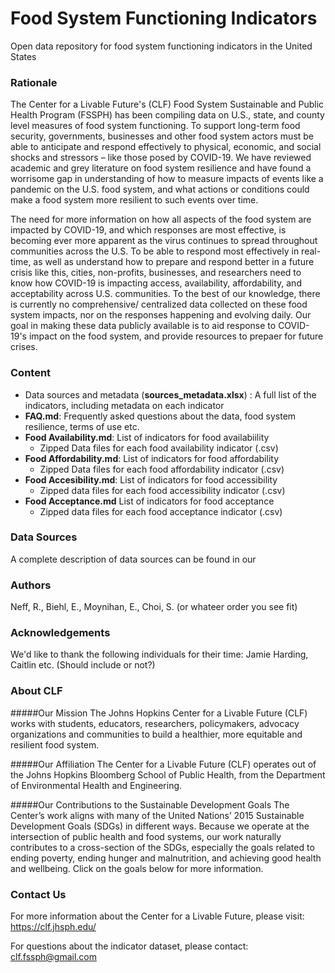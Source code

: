 # Food System Functioning Indicators
Open data repository for food system functioning indicators in the United States

### Rationale
The Center for a Livable Future's (CLF) Food System Sustainable and Public Health Program (FSSPH) has been compiling data on U.S., state, and county level measures of food system functioning. To support long-term food security, governments, businesses and other food system actors must be able to anticipate and respond effectively to physical, economic, and social shocks and stressors – like those posed by COVID-19. We have reviewed academic and grey literature on food system resilience and have found a worrisome gap in understanding of how to measure impacts of events like a pandemic on the U.S. food system, and what actions or conditions could make a food system more resilient to such events over time.   

The need for more information on how all aspects of the food system are impacted by COVID-19, and which responses are most effective, is becoming ever more apparent as the virus continues to spread throughout communities across the U.S. To be able to respond most effectively in real-time, as well as understand how to prepare and respond better in a future crisis like this, cities, non-profits, businesses, and researchers need to know how COVID-19 is impacting access, availability, affordability, and acceptability across U.S. communities. To the best of our knowledge, there is currently no comprehensive/ centralized data collected on these food system impacts, nor on the responses happening and evolving daily. Our goal in making these data publicly available is to aid response to COVID-19's impact on the food system, and provide resources to prepaer for future crises. 

### Content
- Data sources and metadata (**sources_metadata.xlsx**) : A full list of the indicators, including metadata on each indicator 
- **FAQ.md**: Frequently asked questions about the data, food system resilience, terms of use etc.
- **Food Availability.md**: List of indicators for food availabiility
  -  Zipped Data files for each food availability indicator (.csv)
- **Food Affordability.md**: List of indicators for food affordability
  - Zipped Data files for each food affordability indicator (.csv)
- **Food Accesibility.md**: List of indicators for food accessibility
  - Zipped data files for each food accessibility indicator (.csv)
- **Food Acceptance.md** List of indicators for food acceptance
  - Zipped data files for each food acceptance indicator (.csv)


### Data Sources
A complete description of data sources can be found in our

### Authors
Neff, R., Biehl, E., Moynihan, E., Choi, S. (or whateer order you see fit)

### Acknowledgements
We'd like to thank the following individuals for their time: Jamie Harding, Caitlin etc. (Should include or not?)

### About CLF 
#####Our Mission
The Johns Hopkins Center for a Livable Future (CLF) works with students, educators, researchers, policymakers, advocacy organizations and communities to build a healthier, more equitable and resilient food system.

#####Our Affiliation
The Center for a Livable Future (CLF) operates out of the Johns Hopkins Bloomberg School of Public Health, from the Department of Environmental Health and Engineering.


#####Our Contributions to the Sustainable Development Goals
The Center’s work aligns with many of the United Nations’ 2015 Sustainable Development Goals (SDGs) in different ways. Because we operate at the intersection of public health and food systems, our work naturally contributes to a cross-section of the SDGs, especially the goals related to ending poverty, ending hunger and malnutrition, and achieving good health and wellbeing. Click on the goals below for more information.

### Contact Us
For more information about the Center for a Livable Future, please visit: https://clf.jhsph.edu/

For questions about the indicator dataset, please contact: clf.fssph@gmail.com
